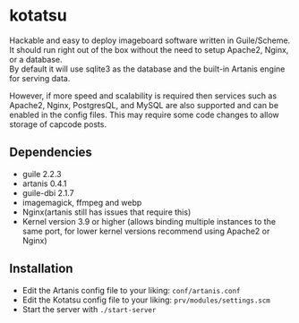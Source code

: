 # kotatsu

Hackable and easy to deploy imageboard software written in Guile/Scheme.  
It should run right out of the box without the need to setup Apache2, Nginx, or a database.  
By default it will use sqlite3 as the database and the built-in Artanis engine for serving data.  
  
However, if more speed and scalability is required then services such as Apache2, Nginx, PostgresQL, and MySQL are also supported and can be enabled in the config files. This may require some code changes to allow storage of capcode posts.

## Dependencies

* guile 2.2.3
* artanis 0.4.1 
* guile-dbi 2.1.7
* imagemagick, ffmpeg and webp
* Nginx(artanis still has issues that require this)
* Kernel version 3.9 or higher (allows binding multiple instances to the same port, for lower kernel versions recommend using Apache2 or Nginx)

## Installation

* Edit the Artanis config file to your liking: `conf/artanis.conf`
* Edit the Kotatsu config file to your liking: `prv/modules/settings.scm`
* Start the server with `./start-server`
